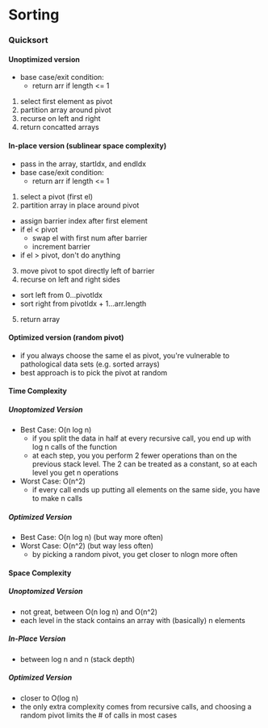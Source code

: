 # Sorting

### Quicksort 

#### Unoptimized version
- base case/exit condition: 
  + return arr if length <= 1
1. select first element as pivot
2. partition array around pivot
3. recurse on left and right
4. return concatted arrays

#### In-place version (sublinear space complexity)
- pass in the array, startIdx, and endIdx
- base case/exit condition: 
  + return arr if length <= 1
1. select a pivot (first el)
2. partition array in place around pivot
  - assign barrier index after first element
  - if  el < pivot
    + swap el with first num after barrier
    + increment barrier
  - if el > pivot, don't do anything
3. move pivot to spot directly left of barrier
4. recurse on left and right sides
  - sort left from 0...pivotIdx
  - sort right from pivotIdx + 1...arr.length
5. return array


#### Optimized version (random pivot)
- if you always choose the same el as pivot, you're vulnerable to pathological data sets (e.g. sorted arrays)
- best approach is to pick the pivot at random

#### Time Complexity

##### Unoptomized Version
- Best Case: O(n log n)
  + if you split the data in half at every recursive call, you end up with log n calls of the function
  + at each step, you you perform 2 fewer operations than on the previous stack level. The 2 can be treated as a constant, so at each level you get n operations
- Worst Case: O(n^2)
  + if every call ends up putting all elements on the same side, you have to make n calls

##### Optimized Version
- Best Case: O(n log n) (but way more often)
- Worst Case: O(n^2) (but way less often)
  + by picking a random pivot, you get closer to nlogn more often

#### Space Complexity

##### Unoptomized Version
  - not great, between O(n log n) and O(n^2)
  - each level in the stack contains an array with (basically) n elements

##### In-Place Version
  - between log n and n (stack depth)

##### Optimized Version
  - closer to O(log n)
  - the only extra complexity comes from recursive calls, and choosing a random pivot limits the # of calls in most cases

